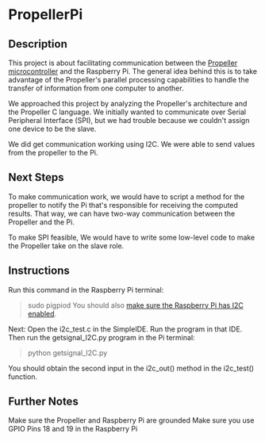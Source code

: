 # PropellerPi

## Description

This project is about facilitating communication between the [Propeller microcontroller](https://www.parallax.com/microcontrollers/propeller) and the Raspberry Pi. The general idea behind this is to take advantage of the Propeller's parallel processing capabilities to handle the transfer of information from one computer to another. 

We approached this project by analyzing the Propeller's architecture and the Propeller C language. We initially wanted to communicate over Serial Peripheral Interface (SPI), but we had trouble because we couldn't assign one device to be the slave. 

We did get communication working using I2C. We were able to send values from the propeller to the Pi.

## Next Steps
To make communication work, we would have to script a method for the propeller to notify the Pi that's responsible for receiving the computed results. That way, we can have two-way communication between the Propeller and the Pi.

To make SPI feasible, We would have to write some low-level code to make the Propeller take on the slave role.

## Instructions
Run this command in the Raspberry Pi terminal:
> sudo pigpiod
You should also [make sure the Raspberry Pi has I2C enabled](https://learn.sparkfun.com/tutorials/raspberry-pi-spi-and-i2c-tutorial#i2c-on-pi). 

Next:
Open the i2c_test.c in the SimpleIDE. Run the program in that IDE. 
Then run the getsignal_I2C.py program in the Pi terminal:
> python getsignal_I2C.py

You should obtain the second input in the i2c_out() method in the i2c_test() function. 

## Further Notes
Make sure the Propeller and Raspberry Pi are grounded
Make sure you use GPIO Pins 18 and 19 in the Raspberry Pi